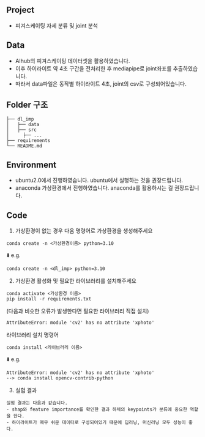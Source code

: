 ## Project
- 피겨스케이팅 자세 분류 및 joint 분석

## Data
- AIhub의 피겨스케이팅 데이터셋을 활용하였습니다.
- 이후 하이라이트 약 4초 구간을 전처리한 후 mediapipe로 joint좌표를 추출하였습니다.
- 따라서 data파일은 동작별 하이라이트 4초, joint의 csv로 구성되어있습니다.

## Folder 구조
```
├── dl_imp
│   ├── data
│   ├── src
│     ├── ...
├── requirements
└── README.md
```
## Environment
- ubuntu2.0에서 진행하였습니다. ubuntu에서 실행하는 것을 권장드립니다.
- anaconda 가상환경에서 진행하였습니다. anaconda를 활용하시는 걸 권장드립니다.

## Code 
1. 가상환경이 없는 경우 다음 명령어로 가상환경을 생성해주세요

```
conda create -n <가상환경이름> python=3.10 
```
⬇️ e.g.
```
conda create -n <dl_imp> python=3.10
```

2. 가상환경 활성화 및 필요한 라이브러리를 설치해주세요
```
conda activate <가상환경 이름>
pip install -r requirements.txt
```
(다음과 비슷한 오류가 발생한다면 필요한 라이브러리 직접 설치)
```
AttributeError: module 'cv2' has no attribute 'xphoto'
```
라이브러리 설치 명령어
```
conda install <라이브러리 이름>
```
⬇️ e.g.
```
AttributeError: module 'cv2' has no attribute 'xphoto'
--> conda install opencv-contrib-python
```

3. 실험 결과 
```
실험 결과는 다음과 같습니다. 
- shap와 feature importance를 확인한 결과 하체의 keypoints가 분류에 중요한 역할을 한다.
- 하이라이트가 매우 쉬운 데이터로 구성되어있기 때문에 딥러닝, 머신러닝 모두 성능이 좋다. 
```
